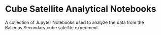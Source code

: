 # Cube Satellite Analytical Notebooks

A collection of Jupyter Notebooks used to analyze the data from the Ballenas Secondary cube satellite experiment.
